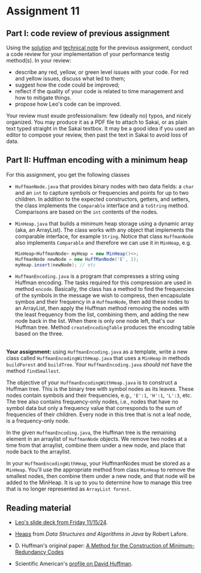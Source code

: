 # Assignment 11

## Part I: code review of previous assignment

Using the [solution](../10-trees/bstSolution.java) and [technical note](../10-trees/TechNote.md) for the previous assignment, conduct a code review for your implementation of your performance testig method(s). In your review:

* describe any red, yellow, or green level issues with your code. For red and yellow issues, discuss what led to them;
* suggest how the code could be improved;
* reflect if the quality of your code is related to time management and how to mitigate things.
* propose how Leo's code can be improved.

Your review must exude professionalism: few (ideally no) typos, and nicely organized. You may produce it as a PDF file to attach to Sakai, or as plain text typed straight in the Sakai textbox. It may be a good idea if you used an editor to compose your review, then past the text in Sakai to avoid loss of data.
 


## Part II: Huffman encoding with a minimum heap

For this assignment, you get the following classes

* `HuffmanNode.java` that provides binary nodes with two data fields: a `char` and an `int` to capture symbols or frequencies and points for up to two children. In addition to the expected constructors, getters, and setters, the class implements the `Comparable` interface and a `toString` method. Comparisons are based on the `int` contents of the nodes.

* `MinHeap.java` that builds a minimum heap storage using a dynamic array (aka, an ArrayList). The class works with any object that implements the comparable interface, for example `String`. Notice that class `HuffmanNode` also implements `Comparable` and therefore we can use it in `MinHeap`, e.g.
<ul>

```java
MinHeap<HuffmanNode> myHeap = new MinHeap()<>;
HuffmanNode newNode = new HuffManNode('E', 1);
myHeap.insert(newNode); // etc
```
</ul>

* `HuffmanEncoding.java` is a program that compresses a string using Huffman encoding. The tasks required for this compression are used in method `encode`. Basically, the class has a method to find the frequencies of the symbols in the message we wish to compress, then encapsulate symbos and their frequency in a `HuffmanNode`, then add these nodes to an ArrayList, then apply the Huffman method removing the nodes with the least frequency from the list, combining them, and adding the new node back in the list. When there is only one node left, that's our Huffman tree. Method `createEncodingTable` produces the encoding table based on the three.<br/><br/>

**Your assignment:** using `HuffmanEncoding.java` as a template, write a new class called `HuffmanEncodingWithHeap.java` that uses a `MinHeap` in methods `buildForest` and `buildTree`. Your `HuffmanEncoding.java` *should not* have the method `findSmallest`.

The objective of your `HuffmanEncodingWithHeap.java` is to construct a Huffman tree. This is the binary tree with symbol nodes as its leaves. These nodes contain symbols and their frequencies, e.g., `'E':1`, `'H':1`, `'L':3`, etc. The tree also contains frequency-only nodes, i.e., nodes that have no symbol data but only a frequency value that corresponds to the sum of frequencies of their children. Every node in this tree that is not a leaf node, is a frequency-only node.

In the given `HuffmanEncoding.java`, the Huffman tree is the remaining element in an arraylist of `HuffmanNode` objects. We remove two nodes at a time from that arraylist, combine them under a new node, and place that node back to the arraylist.

In your `HuffmanEncodingWithHeap`, your HuffmanNodes must be stored as a `MinHeap`. You'll use the appropriate method from class `MinHeap` to remove the smallest nodes, then combine them under a new node, and that node will be added to the MinHeap. It is up to you to determine how to manage this tree that is no longer represented as `ArrayList forest`.

## Reading material
 
* [Leo's slide deck from Friday 11/15/24](https://docs.google.com/presentation/d/1kSXEB7mzumoUm4pw7dhtxJxX7xckzjpUDyWlGfAxzAI/edit?usp=sharing).

* [Heaps](https://learning.oreilly.com/library/view/data-structures-and/9780134849775/ch12.xhtml) from *Data Structures and Algorithms in Java* by Robert Lafore.

* D. Huffman's original paper: [A Method for the Construction of Minimum-Redundancy Codes](../misc/huffman_1952_minimum-redundancy-codes.pdf)

* Scientific American's [profile on David Huffman](https://www.huffmancoding.com/my-uncle/scientific-american).